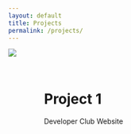```yaml
---
layout: default
title: Projects
permalink: /projects/
---
```


<div class="justify-content-center" style="display:flex;flex-direction:row">

<img id="image" style="max-width:100%" src="{{ site.url }}/dmitri-popov-226894.jpg"/>

<div style="margin-top: 2.8rem; margin-left: 3.5rem;">
<h1>Project 1
</h1>
<p>Developer Club Website</p>
</div>

